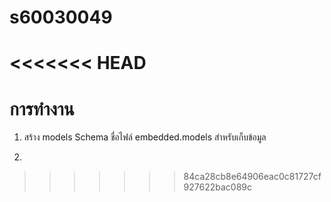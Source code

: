 # s60030049
<<<<<<< HEAD
=======
# การทำงาน
1. สร้าง models Schema ชื่อไฟล์ embedded.models สำหรับเก็บข้อมูล




2. 
>>>>>>> 84ca28cb8e64906eac0c81727cf927622bac089c
